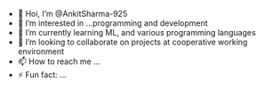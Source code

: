 - 👋 Hoi, I’m @AnkitSharma-925
- 👀 I’m interested in ...programming and development
- 🌱 I’m currently learning ML, and various programming languages
- 💞️ I’m looking to collaborate on projects at cooperative working environment
- 📫 How to reach me ...
- ⚡ Fun fact: ...

<!---
AnkitSharma-925/AnkitSharma-925 is a ✨ special ✨ repository because its `README.md` (this file) appears on your GitHub profile.
You can click the Preview link to take a look at your changes.
--->

